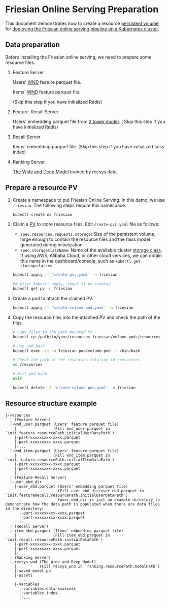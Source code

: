 # Friesian Online Serving Preparation

This document demonstrates how to create a
resource [persistent volume](https://kubernetes.io/docs/concepts/storage/persistent-volumes/)
for [deploying the Friesian online serving pipeline on a Kubernetes cluster](../friesian-helm/).

## Data preparation

Before installing the Friesian online serving, we need to prepare some resource files.

1. Feature Server

   Users' [WND](https://github.com/intel-analytics/BigDL/tree/main/python/friesian/example/wnd)
   feature parquet file.

   Items' [WND](https://github.com/intel-analytics/BigDL/tree/main/python/friesian/example/wnd)
   feature parquet file.

   (Skip this step if you have initialized Redis)

2. Feature-Recall Server

   Users' embedding parquet file
   from [2 tower model](https://github.com/intel-analytics/BigDL/tree/main/python/friesian/example/two_tower). (
   Skip this step if you have initialized Redis)

3. Recall Server

   Items' embedding parquet file. (Skip this step if you have initialized faiss index)

4. Ranking Server

   [The Wide and Deep Model](https://github.com/intel-analytics/BigDL/tree/main/python/friesian/example/wnd)
   trained by recsys data.

## Prepare a resource PV

1. Create a namespace to put Friesian Online Serving. In this demo, we use `friesian`. The following
   steps require this namespace.

    ```bash
    kubectl create ns friesian
    ```

2. Claim a [PV](https://kubernetes.io/docs/concepts/storage/persistent-volumes/) to store resource
   files. Edit `create-pvc.yaml` file as follows:

    * `spec.resources.requests.storage`: Size of the persistent volume, large enough to contain the
      resource files and the faiss model generated during initialization.
    * `spec.storageClassName`: Name of the available
      cluster [storage class](https://kubernetes.io/docs/concepts/storage/storage-classes/). If
      using AWS, Alibaba Cloud, or other cloud services, we can obtain this name in the
      dashboard/console, such as `kubectl get storageclasses`

    ```bash
    kubectl apply -f 'create-pvc.yaml' -n friesian

    ## After kubectl apply, check if pv created
    kubectl get pv -n friesian
    ```

3. Create a pod to attach the claimed PV.

    ```bash
    kubectl apply -f 'create-volume-pod.yaml' -n friesian
    ```

4. Copy the resource files into the attached PV and check the path of the files.

    ```bash
    # Copy files to the path mounted PV
    kubectl cp /path/to/your/resources friesian/volume-pod:/resources

    # Use pod bash
    kubectl exec -it -n friesian pod/volume-pod -- /bin/bash
    
    # Check the path of the resources relative to /resources
    cd /resources

    # Exit pod bash
    exit

    kubectl delete -f 'create-volume-pod.yaml' -n friesian
    ```

## Resource structure example

```plain
|-resources
  | (Feature Server)
  |-wnd_user.parquet (Users' feature parquet file) 
    |                (Fill wnd_user.parquet in `init.feature.resourcePath.initialUserDataPath`)
    |-part-xxxxxxxxx-xxxx.parquet
    |-part-xxxxxxxxx-xxxx.parquet
    |-...
  |-wnd_item.parquet (Users' feature parquet file) 
    |                (Fill wnd_item.parquet in `init.feature.resourcePath.initialItemDataPath`)
    |-part-xxxxxxxxx-xxxx.parquet
    |-part-xxxxxxxxx-xxxx.parquet
    |-...
  | (Feature-Recall Server)
  |-user_ebd_dir
    |-user_ebd.parquet (Users' embedding parquet file) 
      |                (Fill user_ebd_dir/user_ebd.parquet in `init.featureRecall.resourcePath.initialUserDataPath`)
      |                (user_ebd_dir is just an example directory to demonstrate how the data path is populated when there are data files in the directory)
      |-part-xxxxxxxxx-xxxx.parquet
      |-part-xxxxxxxxx-xxxx.parquet
      |-...
  | (Recall Server)
  |-item_ebd.parquet (Items' embedding parquet file) 
    |                (Fill item_ebd.parquet in `init.recall.resourcePath.initialDataPath`)
    |-part-xxxxxxxxx-xxxx.parquet
    |-part-xxxxxxxxx-xxxx.parquet
    |-...
  | (Ranking Server)
  |-recsys_wnd (The Wide and Deep Model) 
    |          (Fill recsys_wnd in `ranking.resourcePath.modelPath`)
    |-saved_model.pb
    |-assets
      |-...
    |-variables
      |-variables.data-xxxxxxxx
      |-variables.index
      |-...
```
